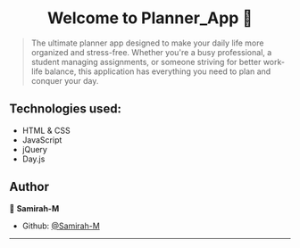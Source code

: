 <h1 align="center">Welcome to Planner_App 👋</h1>
<p>
</p>

>  The ultimate planner app designed to make your daily life more organized and stress-free. Whether you're a busy professional, a student managing assignments, or someone striving for better work-life balance, this application has everything you need to plan and conquer your day.

## Technologies used:
- HTML & CSS
- JavaScript
- jQuery
- Day.js

## Author

👤 **Samirah-M**

* Github: [@Samirah-M](https://github.com/Samirah-M)

***
